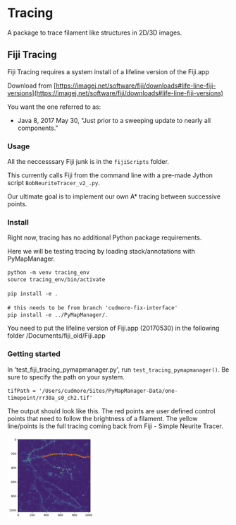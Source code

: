 # Tracing

A package to trace filament like structures in 2D/3D images.

## Fiji Tracing

Fiji Tracing requires a system install of a lifeline version of the Fiji.app

Download from [https://imagej.net/software/fiji/downloads#life-line-fiji-versions](https://imagej.net/software/fiji/downloads#life-line-fiji-versions)

You want the one referred to as:

 - Java 8, 2017 May 30, "Just prior to a sweeping update to nearly all components."

### Usage

All the neccesssary Fiji junk is in the `fijiScripts` folder.

This currently calls Fiji from the command line with a pre-made Jython script `BobNeuriteTracer_v2_.py`.

Our ultimate goal is to implement our own A* tracing between successive points.

### Install

Right now, tracing has no additional Python package requirements.

Here we will be testing tracing by loading stack/annotations with PyMapManager.

```
python -m venv tracing_env
source tracing_env/bin/activate

pip install -e .

# this needs to be from branch 'cudmore-fix-interface'
pip install -e ../PyMapManager/.
```

You need to put the lifeline version of Fiji.app (20170530) in the following folder
    <users>/Documents/fiji_old/Fiji.app

### Getting started

In 'test_fiji_tracing_pymapmanager.py', run `test_tracing_pymapmanager()`. Be sure to specify the path on your system.

```
tifPath = '/Users/cudmore/Sites/PyMapManager-Data/one-timepoint/rr30a_s0_ch2.tif'
```

The output should look like this. The red points are user defined control points that need to follow the brightness of a filament. The yellow line/points is the full tracing coming back from Fiji - Simple Neurite Tracer.

<IMG width=200 SRC="img/fiji-tracing-one-segment.png">

